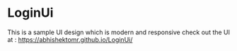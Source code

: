 # LoginUi
This is a sample UI design which is modern and responsive
check out the UI at : https://abhishektomr.github.io/LoginUi/
